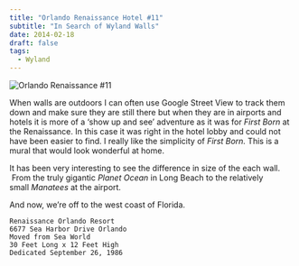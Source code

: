 ```yaml
---
title: "Orlando Renaissance Hotel #11"
subtitle: "In Search of Wyland Walls"
date: 2014-02-18
draft: false
tags:
  - Wyland
---
```


![Orlando Renaissance #11](../images/11-orlando.jpg)


When walls are outdoors I can often use Google Street View to track them down and make sure they are still there but when they are in airports and hotels it is more of a ‘show up and see’ adventure as it was for _First Born_ at the Renaissance. In this case it was right in the hotel lobby and could not have been easier to find. I really like the simplicity of _First Born._ This is a mural that would look wonderful at home.

It has been very interesting to see the difference in size of the each wall.  From the truly gigantic _Planet Ocean_ in Long Beach to the relatively small _Manatees_ at the airport. 

And now, we’re off to the west coast of Florida.

```
Renaissance Orlando Resort
6677 Sea Harbor Drive Orlando
Moved from Sea World
30 Feet Long x 12 Feet High
Dedicated September 26, 1986
```